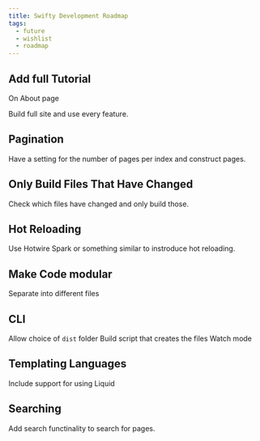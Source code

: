 ```yaml
---
title: Swifty Development Roadmap
tags:
  - future
  - wishlist
  - roadmap
---
```


## Add full Tutorial

On About page

Build full site and use every feature.

## Pagination

Have a setting for the number of pages per index and construct pages.

## Only Build Files That Have Changed

Check which files have changed and only build those.

## Hot Reloading

Use Hotwire Spark or something similar to instroduce hot reloading.

## Make Code modular

Separate into different files

## CLI

Allow choice of `dist` folder
Build script that creates the files
Watch mode


## Templating Languages

Include support for using Liquid

## Searching

Add search functinality to search for pages.


